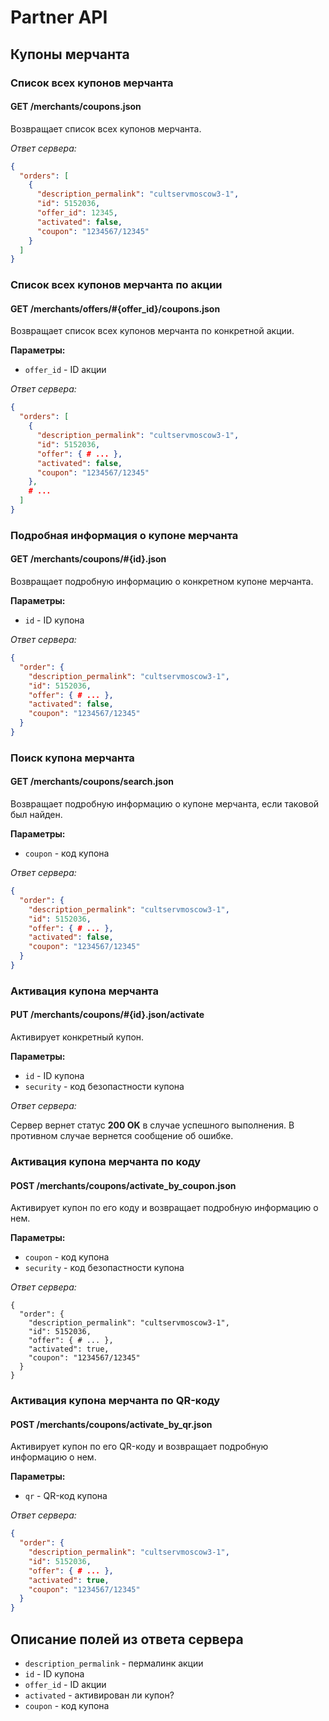 Partner API
===========

Купоны мерчанта
---------------

### Список всех купонов мерчанта

#### GET /merchants/coupons.json

Возвращает список всех купонов мерчанта.

*Ответ сервера:*

```json
{
  "orders": [
    {
      "description_permalink": "cultservmoscow3-1",
      "id": 5152036,
      "offer_id": 12345,
      "activated": false,
      "coupon": "1234567/12345"
    }
  ]
}
```


### Список всех купонов мерчанта по акции

#### GET /merchants/offers/#{offer_id}/coupons.json

Возвращает список всех купонов мерчанта по конкретной акции.

**Параметры:**

- ``offer_id`` - ID акции

*Ответ сервера:*

```json
{
  "orders": [
    {
      "description_permalink": "cultservmoscow3-1",
      "id": 5152036,
      "offer": { # ... },
      "activated": false,
      "coupon": "1234567/12345"
    },
    # ...
  ]
}
```


### Подробная информация о купоне мерчанта

#### GET /merchants/coupons/#{id}.json

Возвращает подробную информацию о конкретном купоне мерчанта.

**Параметры:**

- ``id`` - ID купона

*Ответ сервера:*

```json
{
  "order": {
    "description_permalink": "cultservmoscow3-1",
    "id": 5152036,
    "offer": { # ... },
    "activated": false,
    "coupon": "1234567/12345"
  }
}
```


### Поиск купона мерчанта

#### GET /merchants/coupons/search.json

Возвращает подробную информацию о купоне мерчанта, если таковой был найден.

**Параметры:**

- ``coupon`` - код купона

*Ответ сервера:*

```json
{
  "order": {
    "description_permalink": "cultservmoscow3-1",
    "id": 5152036,
    "offer": { # ... },
    "activated": false,
    "coupon": "1234567/12345"
  }
}
```


### Активация купона мерчанта

#### PUT /merchants/coupons/#{id}.json/activate

Активирует конкретный купон.

**Параметры:**

- ``id`` - ID купона
- ``security`` - код безопастности купона

*Ответ сервера:*

Сервер вернет статус **200 OK** в случае успешного выполнения. В противном случае вернется сообщение об ошибке.


### Активация купона мерчанта по коду

#### POST /merchants/coupons/activate_by_coupon.json

Активирует купон по его коду и возвращает подробную информацию о нем.

**Параметры:**

- ``coupon`` - код купона
- ``security`` - код безопастности купона

*Ответ сервера:*

    {
      "order": {
        "description_permalink": "cultservmoscow3-1",
        "id": 5152036,
        "offer": { # ... },
        "activated": true,
        "coupon": "1234567/12345"
      }
    }


### Активация купона мерчанта по QR-коду

#### POST /merchants/coupons/activate_by_qr.json

Активирует купон по его QR-коду и возвращает подробную информацию о нем.

**Параметры:**

- ``qr`` - QR-код купона

*Ответ сервера:*

```json
{
  "order": {
    "description_permalink": "cultservmoscow3-1",
    "id": 5152036,
    "offer": { # ... },
    "activated": true,
    "coupon": "1234567/12345"
  }
}
```


Описание полей из ответа сервера
--------------------------------

- ``description_permalink`` - пермалинк акции
- ``id`` - ID купона
- ``offer_id`` - ID акции
- ``activated`` - активирован ли купон?
- ``coupon`` - код купона